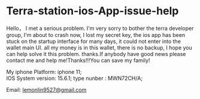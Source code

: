 # Terra-station-ios-App-issue-help

Hello， I met a serious problem.
I'm very sorry to bother the terra developer group, I'm about to crash now, I lost my secret key, the ios app has been stuck on the startup interface for many days, it could not enter into the wallet main UI. all my money is in this wallet, there is no backup, I hope you can help solve it this problem. thanks.If anybody have good news please contact me and help me!Thanks!!!You can save my family!

My iphone Platform:
iphone 11;   
IOS System version: 15.6.1;
type nunber : MWN72CH/A;

Email: lemonlin9527@gmail.com
